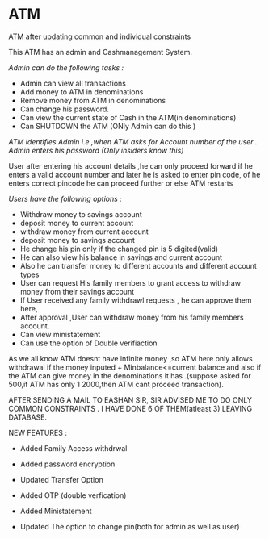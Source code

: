 # ATM
ATM after updating common and individual constraints

This ATM has an admin and Cashmanagement System.

*Admin can do the following tasks :*

   - Admin can view all transactions 
   - Add money to ATM in denominations 
   - Remove money from ATM in denominations
   - Can change his password.
   - Can view the current state of Cash in the ATM(in denominations)
   - Can SHUTDOWN the ATM (ONly Admin can do this ) 


*ATM identifies Admin i.e.,when ATM asks for Account number of the user . Admin enters his password (Only insiders know this)*


User after entering his account details ,he can only proceed forward if he enters a valid account number and later he is asked to enter pin code, of he enters correct pincode he can proceed further or else ATM restarts

*Users have the following options :*

   - Withdraw money to savings account
   - deposit money to current account
   - withdraw money from current account
   - deposit money to savings account
   - He change his pin only if the changed pin is 5 digited(valid)
   - He can also view his balance in savings and current account
   - Also he can transfer money to different accounts and different account types
   - User can request His family members to grant access to withdraw money from their savings account
   - If User received any family withdrawl requests , he can approve them here,
   - After approval ,User can withdraw money from his family members account.
   - Can view ministatement
   - Can use the option of Double verifiaction
     
As we all know ATM doesnt have infinite money ,so ATM here only allows withdrawal if the money inputed + Minbalance<=current balance and also if the ATM can give money in the denominations it has .(suppose asked for 500,if ATM has only 1 2000,then ATM cant proceed transaction).

AFTER SENDING A MAIL TO EASHAN SIR, SIR ADVISED ME TO DO ONLY COMMON CONSTRAINTS . I HAVE DONE 6 OF THEM(atleast 3) LEAVING DATABASE.

NEW FEATURES :

  - Added Family Access withdrwal

  - Added password encryption

  - Updated Transfer Option

  - Added OTP (double verfication)

  - Added Ministatement

  - Updated The option to change pin(both for admin as well as user)
